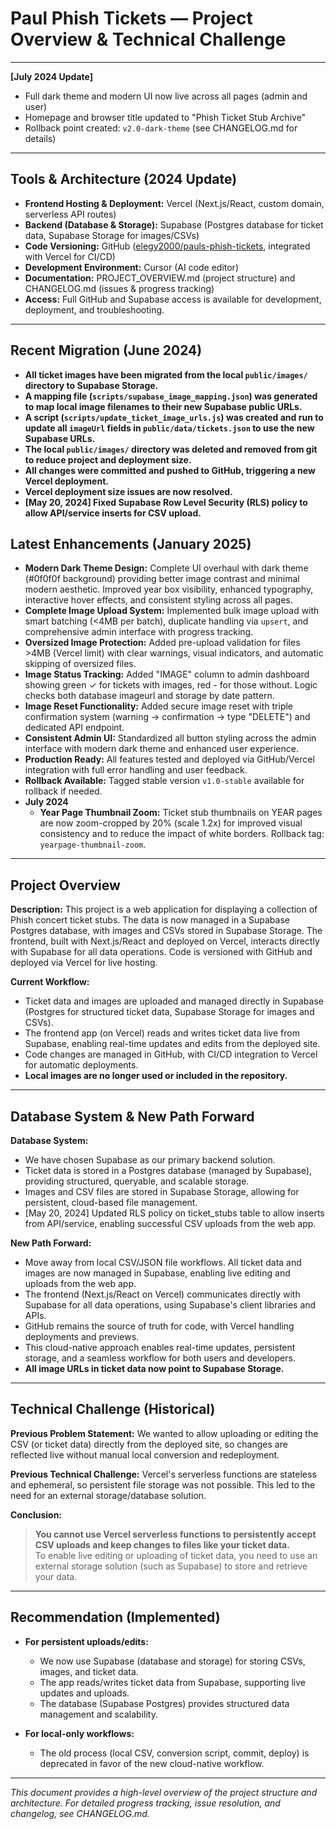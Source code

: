 # Paul Phish Tickets — Project Overview & Technical Challenge

---

**[July 2024 Update]**
- Full dark theme and modern UI now live across all pages (admin and user)
- Homepage and browser title updated to "Phish Ticket Stub Archive"
- Rollback point created: `v2.0-dark-theme` (see CHANGELOG.md for details)

---

## Tools & Architecture (2024 Update)

- **Frontend Hosting & Deployment:** Vercel (Next.js/React, custom domain, serverless API routes)
- **Backend (Database & Storage):** Supabase (Postgres database for ticket data, Supabase Storage for images/CSVs)
- **Code Versioning:** GitHub ([elegy2000/pauls-phish-tickets](https://github.com/elegy2000/pauls-phish-tickets), integrated with Vercel for CI/CD)
- **Development Environment:** Cursor (AI code editor)
- **Documentation:** PROJECT_OVERVIEW.md (project structure) and CHANGELOG.md (issues & progress tracking)
- **Access:** Full GitHub and Supabase access is available for development, deployment, and troubleshooting.

---

## Recent Migration (June 2024)

- **All ticket images have been migrated from the local `public/images/` directory to Supabase Storage.**
- **A mapping file (`scripts/supabase_image_mapping.json`) was generated to map local image filenames to their new Supabase public URLs.**
- **A script (`scripts/update_ticket_image_urls.js`) was created and run to update all `imageUrl` fields in `public/data/tickets.json` to use the new Supabase URLs.**
- **The local `public/images/` directory was deleted and removed from git to reduce project and deployment size.**
- **All changes were committed and pushed to GitHub, triggering a new Vercel deployment.**
- **Vercel deployment size issues are now resolved.**
- **[May 20, 2024] Fixed Supabase Row Level Security (RLS) policy to allow API/service inserts for CSV upload.**

## Latest Enhancements (January 2025)

- **Modern Dark Theme Design:** Complete UI overhaul with dark theme (#0f0f0f background) providing better image contrast and minimal modern aesthetic. Improved year box visibility, enhanced typography, interactive hover effects, and consistent styling across all pages.
- **Complete Image Upload System:** Implemented bulk image upload with smart batching (<4MB per batch), duplicate handling via `upsert`, and comprehensive admin interface with progress tracking.
- **Oversized Image Protection:** Added pre-upload validation for files >4MB (Vercel limit) with clear warnings, visual indicators, and automatic skipping of oversized files.
- **Image Status Tracking:** Added "IMAGE" column to admin dashboard showing green ✓ for tickets with images, red - for those without. Logic checks both database imageurl and storage by date pattern.
- **Image Reset Functionality:** Added secure image reset with triple confirmation system (warning → confirmation → type "DELETE") and dedicated API endpoint.
- **Consistent Admin UI:** Standardized all button styling across the admin interface with modern dark theme and enhanced user experience.
- **Production Ready:** All features tested and deployed via GitHub/Vercel integration with full error handling and user feedback.
- **Rollback Available:** Tagged stable version `v1.0-stable` available for rollback if needed.
- **July 2024**
  - **Year Page Thumbnail Zoom:** Ticket stub thumbnails on YEAR pages are now zoom-cropped by 20% (scale 1.2x) for improved visual consistency and to reduce the impact of white borders. Rollback tag: `yearpage-thumbnail-zoom`.

---

## Project Overview

**Description:**
This project is a web application for displaying a collection of Phish concert ticket stubs. The data is now managed in a Supabase Postgres database, with images and CSVs stored in Supabase Storage. The frontend, built with Next.js/React and deployed on Vercel, interacts directly with Supabase for all data operations. Code is versioned with GitHub and deployed via Vercel for live hosting.

**Current Workflow:**
- Ticket data and images are uploaded and managed directly in Supabase (Postgres for structured ticket data, Supabase Storage for images and CSVs).
- The frontend app (on Vercel) reads and writes ticket data live from Supabase, enabling real-time updates and edits from the deployed site.
- Code changes are managed in GitHub, with CI/CD integration to Vercel for automatic deployments.
- **Local images are no longer used or included in the repository.**

---

## Database System & New Path Forward

**Database System:**
- We have chosen Supabase as our primary backend solution.
- Ticket data is stored in a Postgres database (managed by Supabase), providing structured, queryable, and scalable storage.
- Images and CSV files are stored in Supabase Storage, allowing for persistent, cloud-based file management.
- [May 20, 2024] Updated RLS policy on ticket_stubs table to allow inserts from API/service, enabling successful CSV uploads from the web app.

**New Path Forward:**
- Move away from local CSV/JSON file workflows. All ticket data and images are now managed in Supabase, enabling live editing and uploads from the web app.
- The frontend (Next.js/React on Vercel) communicates directly with Supabase for all data operations, using Supabase's client libraries and APIs.
- GitHub remains the source of truth for code, with Vercel handling deployments and previews.
- This cloud-native approach enables real-time updates, persistent storage, and a seamless workflow for both users and developers.
- **All image URLs in ticket data now point to Supabase Storage.**

---

## Technical Challenge (Historical)

**Previous Problem Statement:**
We wanted to allow uploading or editing the CSV (or ticket data) directly from the deployed site, so changes are reflected live without manual local conversion and redeployment.

**Previous Technical Challenge:**
Vercel's serverless functions are stateless and ephemeral, so persistent file storage was not possible. This led to the need for an external storage/database solution.

**Conclusion:**
> **You cannot use Vercel serverless functions to persistently accept CSV uploads and keep changes to files like your ticket data.**  
> To enable live editing or uploading of ticket data, you need to use an external storage solution (such as Supabase) to store and retrieve your data.

---

## Recommendation (Implemented)

- **For persistent uploads/edits:**
  - We now use Supabase (database and storage) for storing CSVs, images, and ticket data.
  - The app reads/writes ticket data from Supabase, supporting live updates and uploads.
  - The database (Supabase Postgres) provides structured data management and scalability.

- **For local-only workflows:**
  - The old process (local CSV, conversion script, commit, deploy) is deprecated in favor of the new cloud-native workflow.

---

*This document provides a high-level overview of the project structure and architecture. For detailed progress tracking, issue resolution, and changelog, see CHANGELOG.md.* 